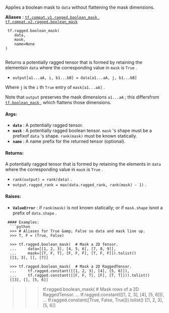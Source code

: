Applies a boolean mask to  `data`  without flattening the mask dimensions.

**Aliases** : [ `tf.compat.v1.ragged.boolean_mask` ](/api_docs/python/tf/ragged/boolean_mask), [ `tf.compat.v2.ragged.boolean_mask` ](/api_docs/python/tf/ragged/boolean_mask)

```
 tf.ragged.boolean_mask(
    data,
    mask,
    name=None
)
 
```

Returns a potentially ragged tensor that is formed by retaining the elementsin  `data`  where the corresponding value in  `mask`  is  `True` .

-  `output[a1...aA, i, b1...bB] = data[a1...aA, j, b1...bB]` 

Where  `j`  is the  `i` th  `True`  entry of  `mask[a1...aA]` .


Note that  `output`  preserves the mask dimensions  `a1...aA` ; this differsfrom [ `tf.boolean_mask` ](https://tensorflow.google.cn/api_docs/python/tf/boolean_mask), which flattens those dimensions.

#### Args:
- **`data`** : A potentially ragged tensor.
- **`mask`** : A potentially ragged boolean tensor.   `mask` 's shape must be a prefixof  `data` 's shape.   `rank(mask)`  must be known statically.
- **`name`** : A name prefix for the returned tensor (optional).


#### Returns:
A potentially ragged tensor that is formed by retaining the elements in `data`  where the corresponding value in  `mask`  is  `True` .

-  `rank(output) = rank(data)` .
-  `output.ragged_rank = max(data.ragged_rank, rank(mask) - 1)` .


#### Raises:
- **`ValueError`** : if  `rank(mask)`  is not known statically; or if  `mask.shape`  isnot a prefix of  `data.shape` .


```
 #### Examples:
  ```python
  >>> # Aliases for True &amp; False so data and mask line up.
  >>> T, F = (True, False)

  >>> tf.ragged.boolean_mask(  # Mask a 2D Tensor.
  ...     data=[[1, 2, 3], [4, 5, 6], [7, 8, 9]],
  ...     mask=[[T, F, T], [F, F, F], [T, F, F]]).tolist()
  [[1, 3], [], [7]]

  >>> tf.ragged.boolean_mask(  # Mask a 2D RaggedTensor.
  ...     tf.ragged.constant([[1, 2, 3], [4], [5, 6]]),
  ...     tf.ragged.constant([[F, F, T], [F], [T, T]])).tolist()
  [[3], [], [5, 6]]
  ```

  >>> tf.ragged.boolean_mask(  # Mask rows of a 2D RaggedTensor.
  ...     tf.ragged.constant([[1, 2, 3], [4], [5, 6]]),
  ...     tf.ragged.constant([True, False, True])).tolist()
  [[1, 2, 3], [5, 6]]
  ```
 
```

